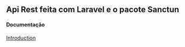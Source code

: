 <h2>Api Rest feita com Laravel e o pacote Sanctun</h2>

<h4>Documentação</h4>

<a href="[doc:introduction](https://laravel.com/docs/9.x/sanctum#main-content)" target="_blank">Introduction</a>
